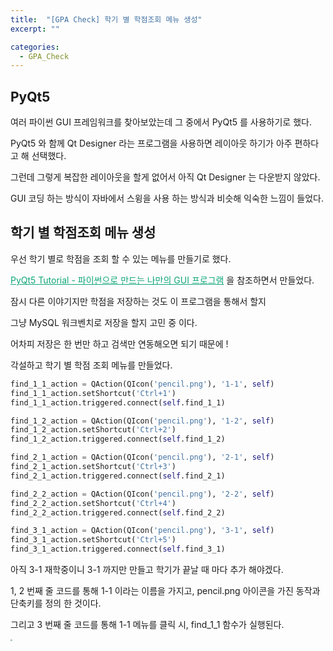 ```yaml
---
title:  "[GPA Check] 학기 별 학점조회 메뉴 생성"
excerpt: ""

categories:
  - GPA_Check
---
```


## PyQt5

여러 파이썬 GUI 프레임워크를 찾아보았는데 그 중에서 PyQt5 를 사용하기로 했다.

PyQt5 와 함께 Qt Designer 라는 프로그램을 사용하면 레이아웃 하기가 아주 편하다고 해 선택했다.

그런데 그렇게 복잡한 레이아웃을 할게 없어서 아직 Qt Designer 는 다운받지 않았다.

GUI 코딩 하는 방식이 자바에서 스윙을 사용 하는 방식과 비슷해 익숙한 느낌이 들었다.

## 학기 별 학점조회 메뉴 생성

우선 학기 별로 학점을 조회 할 수 있는 메뉴를 만들기로 했다.

<a href="https://wikidocs.net/21849" style="color:#0FA678">PyQt5 Tutorial - 파이썬으로 만드는 나만의 GUI 프로그램</a> 을 참조하면서 만들었다.

잠시 다른 이야기지만 학점을 저장하는 것도 이 프로그램을 통해서 할지

그냥 MySQL 워크벤치로 저장을 할지 고민 중 이다.

어차피 저장은 한 번만 하고 검색만 연동해오면 되기 때문에 !

각설하고 학기 별 학점 조회 메뉴를 만들었다.

```python
find_1_1_action = QAction(QIcon('pencil.png'), '1-1', self)
find_1_1_action.setShortcut('Ctrl+1')
find_1_1_action.triggered.connect(self.find_1_1)

find_1_2_action = QAction(QIcon('pencil.png'), '1-2', self)
find_1_2_action.setShortcut('Ctrl+2')
find_1_2_action.triggered.connect(self.find_1_2)

find_2_1_action = QAction(QIcon('pencil.png'), '2-1', self)
find_2_1_action.setShortcut('Ctrl+3')
find_2_1_action.triggered.connect(self.find_2_1)

find_2_2_action = QAction(QIcon('pencil.png'), '2-2', self)
find_2_2_action.setShortcut('Ctrl+4')
find_2_2_action.triggered.connect(self.find_2_2)

find_3_1_action = QAction(QIcon('pencil.png'), '3-1', self)
find_3_1_action.setShortcut('Ctrl+5')
find_3_1_action.triggered.connect(self.find_3_1)
```

아직 3-1 재학중이니 3-1 까지만 만들고 학기가 끝날 때 마다 추가 해야겠다.

1, 2 번째 줄 코드를 통해 1-1 이라는 이름을 가지고, pencil.png 아이콘을 가진 동작과 단축키를 정의 한 것이다.

그리고 3 번째 줄 코드를 통해 1-1 메뉴를 클릭 시, find_1_1 함수가 실행된다.

<img src="https://nam-ki-bok.github.io/assets/images/toy_project/GPA_2.png" style="zoom:20%;" />

